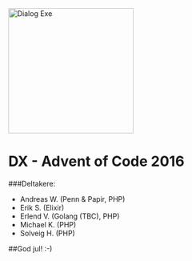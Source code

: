 <img src="https://dx.no/reklamematriell/png/DX_logo.png" alt="Dialog Exe" style="width: 250px;"/>

# DX - Advent of Code 2016

###Deltakere:
- Andreas W. (Penn & Papir, PHP)
- Erik S. (Elixir)
- Erlend V. (Golang (TBC), PHP)
- Michael K. (PHP)
- Solveig H. (PHP)

##God jul! :-)
